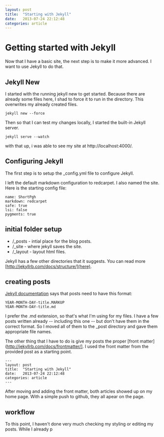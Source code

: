 ```yaml
---
layout: post
title:  "Starting with Jekyll"
date:   2013-07-24 22:12:48
categories: article
---
```


# Getting started with Jekyll

Now that I have a basic site, the next step is to make it more advanced. I want
to use Jekyll to do that.

## Jekyll New

I started with the running jekyll new to get started. Because there are already
some files here, I shad to force it to run in the directory. This overwrites my
already created files.

    jekyll new --force

Then so that I can test my changes locally, I started the built-in Jekyll
server.

    jekyll serve --watch

with that up, i was able to see my site at http://localhost:4000/.

## Configuring Jekyll

The first step is to setup the _config.yml file to configure Jekyll.

I left the default markdown configuration to redcarpet. I also named the site.
Here is the starting config file:

    name: ShortPgh
    markdown: redcarpet
    safe: true
    lsi: false
    pygments: true

## initial folder setup

* /_posts  - intial place for the blog posts.
* /_site   - where jekyll saves the site.
* /_layout - layout html files.

Jekyll has a few other directories that it suggests. You can read more
[http://jekyllrb.com/docs/structure/](here).

## creating posts

[Jekyll documentation](http://jekyllrb.com/docs/posts/) says that posts need to
have this format:

    YEAR-MONTH-DAY-title.MARKUP
    YEAR-MONTH-DAY-title.md

I prefer the .md extension, so that's what I'm using for my files. I have a few
posts written already -- including this one -- but don't have them in the
correct format. So I moved all of them to the _post directory and gave them
appropriate file names. 

The other thing that I have to do is give my posts the proper [front
matter](http://jekyllrb.com/docs/frontmatter/]. I used the front matter from the
provided post as a starting point.

    ---
    layout: post
    title:  "Starting with Jekyll"
    date:   2013-07-24 22:12:48
    categories: article
    ---

After moving and adding the front matter, both articles showed up on my home
page. With a simple push to github, they all apear on the page.

## workflow

To this point, I haven't done very much checking my styling or editing my posts.
While I already p
